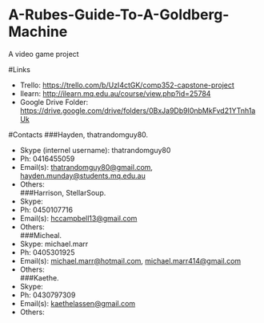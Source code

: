 # A-Rubes-Guide-To-A-Goldberg-Machine
A video game project
 
#Links

- Trello: https://trello.com/b/UzI4ctGK/comp352-capstone-project  
- Ilearn: http://ilearn.mq.edu.au/course/view.php?id=25784  
- Google Drive Folder: https://drive.google.com/drive/folders/0BxJa9Db9I0nbMkFvd21YTnh1aUk



#Contacts
###Hayden, thatrandomguy80.  
- Skype (internel username): thatrandomguy80  
- Ph: 0416455059  
- Email(s): thatrandomguy80@gmail.com, hayden.munday@students.mq.edu.au  
- Others:  
###Harrison, StellarSoup.  
- Skype:  
- Ph: 0450107716  
- Email(s): hccampbell13@gmail.com  
- Others:  
###Micheal.  
- Skype: michael.marr  
- Ph: 0405301925    
- Email(s): michael.marr@hotmail.com, michael.marr414@gmail.com   
- Others:  
###Kaethe.  
- Skype:
- Ph: 0430797309  
- Email(s): kaethelassen@gmail.com  
- Others:  
